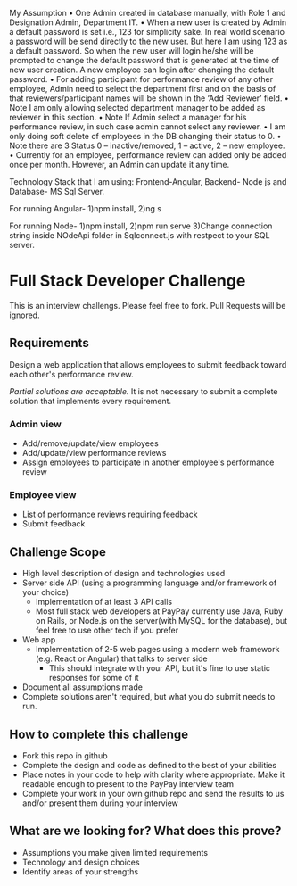 My Assumption
•	One Admin created in database manually, with Role 1 and Designation Admin, Department IT.
•	When a new user is created by Admin a default password is set i.e., 123 for simplicity sake. In real world scenario a password will be send directly to the new user. But here I am using 123 as a default password. So when the new user will login he/she will be prompted to change the default password that is generated at the time of new user creation. A new employee can login after changing the default password.
•	For adding participant for performance review of any other employee, Admin need to select the department first and on the basis of that reviewers/participant names will be shown in the ‘Add Reviewer’ field. 
•	Note I am only allowing selected department manager to be added as reviewer in this section.
•	Note If Admin select a manager for his performance review, in such case admin cannot select any reviewer. 
•	I am only doing soft delete of employees in the DB changing their status to 0.
•	Note there are 3 Status 0 – inactive/removed, 1 – active, 2 – new employee.
•	Currently for an employee, performance review can added only be added once per month. However, an Admin can update it any time.

Technology Stack that I am using: Frontend-Angular, Backend- Node js and Database- MS Sql Server.

For running Angular- 1)npm install, 2)ng s 

For running Node- 1)npm install, 2)npm run serve 3)Change connection string inside NOdeApi folder in Sqlconnect.js with restpect to your SQL server.




# Full Stack Developer Challenge
This is an interview challengs. Please feel free to fork. Pull Requests will be ignored.

## Requirements
Design a web application that allows employees to submit feedback toward each other's performance review.

*Partial solutions are acceptable.*  It is not necessary to submit a complete solution that implements every requirement.

### Admin view
* Add/remove/update/view employees
* Add/update/view performance reviews
* Assign employees to participate in another employee's performance review

### Employee view
* List of performance reviews requiring feedback
* Submit feedback

## Challenge Scope
* High level description of design and technologies used
* Server side API (using a programming language and/or framework of your choice)
  * Implementation of at least 3 API calls
  * Most full stack web developers at PayPay currently use Java, Ruby on Rails, or Node.js on the server(with MySQL for the database), but feel free to use other tech if you prefer
* Web app
  * Implementation of 2-5 web pages using a modern web framework (e.g. React or Angular) that talks to server side
    * This should integrate with your API, but it's fine to use static responses for some of it 
* Document all assumptions made
* Complete solutions aren't required, but what you do submit needs to run.

## How to complete this challenge
* Fork this repo in github
* Complete the design and code as defined to the best of your abilities
* Place notes in your code to help with clarity where appropriate. Make it readable enough to present to the PayPay interview team
* Complete your work in your own github repo and send the results to us and/or present them during your interview

## What are we looking for? What does this prove?
* Assumptions you make given limited requirements
* Technology and design choices
* Identify areas of your strengths
